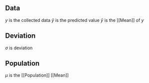 ## Data
$y$ is the collected data
$\hat{y}$ is the predicted value
$\bar{y}$ is the [[Mean]] of $y$

## Deviation
$σ$ is deviation

## Population
$μ$ is the [[Population]] [[Mean]]

